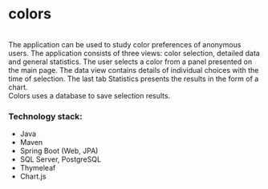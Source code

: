 # colors
<br>
The application can be used to study color preferences of anonymous users. The application consists of three views: color selection, detailed data and general statistics. The user selects a color from a panel presented on the main page. The data view contains  details of individual choices with the time of selection. The last tab Statistics presents the results in the form of a chart. 
<br>
Colors uses a database to save selection results.  
<br>

### Technology stack: 
* Java
* Maven
* Spring Boot (Web, JPA)
* SQL Server, PostgreSQL
* Thymeleaf
* Chart.js


